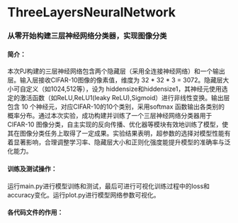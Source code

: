# ThreeLayersNeuralNetwork

### 从零开始构建三层神经网络分类器，实现图像分类

#### 简介：

本次PJ构建的三层神经网络包含两个隐藏层（采用全连接神经网络）和一个输出层。输入层接收CIFAR-10图像的像素值，维度为 32 * 32 * 3 = 3072。隐藏层大小可自定义（如1024,512等），设为 hiddensize和hiddensize1，其神经元使用选定的激活函数（如ReLU,ReLU1(leaky ReLU),Sigmoid）进行非线性变换。输出层包含 10 个神经元，对应CIFAR-10的10个类别，采用softmax 函数输出各类别的概率分布。通过本次实验，成功构建并训练了一个三层神经网络分类器用于 CIFAR-10 图像分类，自主实现的反向传播、优化器等模块有效地训练了模型，使其在图像分类任务上取得了一定成果。实验结果表明，超参数的选择对模型性能有着显著影响，合理调整学习率、隐藏层大小和正则化强度能提升模型的准确率与泛化能力。

#### 训练及测试操作：

运行main.py进行模型训练和测试，最后可进行可视化训练过程中的loss和accuracy变化。运行plot.py进行模型网络参数可视化。

#### 各代码文件的作用：

